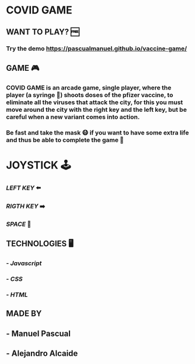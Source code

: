# COVID GAME 

## WANT TO PLAY? 🆓
### Try the demo https://pascualmanuel.github.io/vaccine-game/



## GAME 🎮
### COVID GAME is an arcade game, single player, where the player (a syringe 💉) shoots doses of the pfizer vaccine, to eliminate all the viruses that attack the city, for this you must move around the city with the right key and the left key, but be careful when a new variant comes into action.
### Be fast and take the mask 😷 if you want to have some extra life and thus be able to complete the game 🏅



# JOYSTICK 🕹️
### *LEFT KEY* ⬅️
### *RIGTH KEY* ➡️
### *SPACE* 🔫



## TECHNOLOGIES 🖥️
### - *Javascript*
### - *CSS*
### - *HTML*



## MADE BY 
## - Manuel Pascual
## - Alejandro Alcaide



